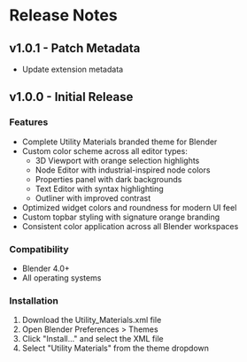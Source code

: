 # Release Notes

## v1.0.1 - Patch Metadata
- Update extension metadata

## v1.0.0 - Initial Release

### Features
- Complete Utility Materials branded theme for Blender
- Custom color scheme across all editor types:
  - 3D Viewport with orange selection highlights
  - Node Editor with industrial-inspired node colors
  - Properties panel with dark backgrounds
  - Text Editor with syntax highlighting
  - Outliner with improved contrast
- Optimized widget colors and roundness for modern UI feel
- Custom topbar styling with signature orange branding
- Consistent color application across all Blender workspaces

### Compatibility
- Blender 4.0+
- All operating systems

### Installation
1. Download the Utility_Materials.xml file
2. Open Blender Preferences > Themes
3. Click "Install..." and select the XML file
4. Select "Utility Materials" from the theme dropdown